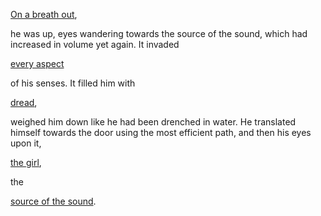[On a breath out](../timeTunnel/timeTunnel.md), 

he was up, eyes wandering towards the source of the sound, 
which had increased in volume yet again. It invaded 

[every aspect](../shotgun/shotgun.md)

of his senses. It filled him with 

[dread](../is-this-a-dream/is-this-a-dream.md), 

weighed him down like he had been drenched in water. He 
translated himself towards the door using the most efficient 
path, and then his eyes upon it, 

[the girl](../scream/scream.md), 

the 

[source of the sound](../marshmallow.md).
